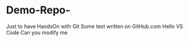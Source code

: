 # Demo-Repo-
Just to have HandsOn with Git
Some text written on GitHub.com
Hello VS Code Can you modify me
